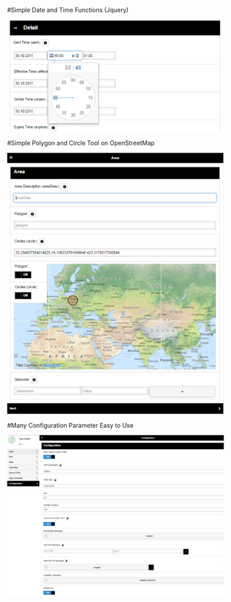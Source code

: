#Simple Date and Time Functions (Jquery)

![Clock](img/clock.PNG?raw=true "Clock")


#Simple Polygon and Circle Tool on OpenStreetMap

![Map](img/map.PNG?raw=true "Map")


#Many Configuration Parameter Easy to Use

![Config](img/config.PNG?raw=true "Config")
